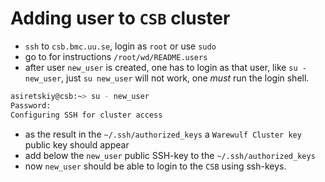# Adding user to `CSB` cluster

- `ssh` to `csb.bmc.uu.se`, login as `root` or use `sudo`
- go to for instructions `/root/wd/README.users`
- after user `new_user` is created, one has to login as that user, like `su - new_user`, 
just `su new_user` will not work, one _must_ run the login shell. 
```bash 
asiretskiy@csb:~> su - new_user
Password:
Configuring SSH for cluster access
```

- as the result in the `~/.ssh/authorized_keys` a `Warewulf Cluster key`
public key should appear
- add below the `new_user` public SSH-key to the `~/.ssh/authorized_keys`
- now `new_user` should be able to login to the `CSB` using ssh-keys.